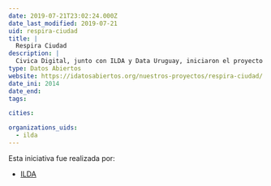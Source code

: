 ```yaml
---
date: 2019-07-21T23:02:24.000Z
date_last_modified: 2019-07-21
uid: respira-ciudad
title: |
  Respira Ciudad
description: |
  Civica Digital, junto con ILDA y Data Uruguay, iniciaron el proyecto \Respira\" (Respiración) , basado en el API de Ciudad de México. El objetivo principal de esta plataforma era mostrar la calidad del aire con gráficos simples para identificar los factores más contaminantes. También permitió el análisis de las áreas con los niveles más altos de contaminación, en la Ciudad de México, a lo largo del tiempo."
type: Datos Abiertos
website: https://idatosabiertos.org/nuestros-proyectos/respira-ciudad/
date_ini: 2014
date_end: 
tags:

cities: 

organizations_uids:
  - ilda
---
```


Esta iniciativa fue realizada por:

- [ILDA](/organizaciones/ilda)
